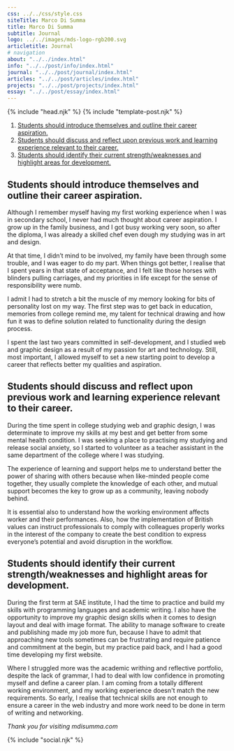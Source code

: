 ```yaml
---
css: ../../css/style.css
siteTitle: Marco Di Summa
title: Marco Di Summa
subtitle: Journal
logo: ../../images/mds-logo-rgb200.svg
articletitle: Journal
# navigation
about: "../../index.html"
info: "../../post/info/index.html"
journal: "../../post/journal/index.html"
articles: "../../post/articles/index.html"
projects: "../../post/projects/index.html"
essay: "../../post/essay/index.html"
---
```


<!DOCTYPE html>
<html lang="en">
{% include "head.njk" %}
<body>
{% include "template-post.njk" %}
<!----------- main ------------>
<main> 
<ol> 
  <li><a href="#blog-1">Students should introduce themselves and outline their career aspiration.</a></li>
  <li><a href="#blog-2">Students should discuss and reflect upon previous work and learning experience relevant to their career.</a></li>
  <li><a href="#blog-3">Students should identify their current strength/weaknesses and highlight areas for development.</a></li>
</ol>
<article>
<div id="blog-1">

## Students should introduce themselves and outline their career aspiration.
Although I remember myself having my first working experience when I was in secondary school, I never had much thought about career aspiration. I grow up in the family business, and I got busy working very soon, so after the diploma, I was already a skilled chef even dough my studying was in art and design.

At that time, I didn’t mind to be involved, my family have been through some trouble, and I was eager to do my part. When things got better, I realise that I spent years in that state of acceptance, and I felt like those horses with blinders pulling carriages, and my priorities in life except for the sense of responsibility were numb.

I admit I had to stretch a bit the muscle of my memory looking for bits of personality lost on my way. The first step was to get back in education, memories from college remind me, my talent for technical drawing and how fun it was to define solution related to functionality during the design process.

I spent the last two years committed in self-development, and I studied web and graphic design as a result of my passion for art and technology. Still, most important, I allowed myself to set a new starting point to develop a career that reflects better my qualities and aspiration.
</div>
<div id="blog-2">

## Students should discuss and reflect upon previous work and learning experience relevant to their career.
During the time spent in college studying web and graphic design, I was determinate to improve my skills at my best and get better from some mental health condition. I was seeking a place to practising my studying and release social anxiety, so I started to volunteer as a teacher assistant in the same department of the college where I was studying.

The experience of learning and support helps me to understand better the power of sharing with others because when like-minded people come together, they usually complete the knowledge of each other, and mutual support becomes the key to grow up as a community, leaving nobody behind.

It is essential also to understand how the working environment affects worker and their performances. Also, how the implementation of British values can instruct professionals to comply with colleagues properly works in the interest of the company to create the best condition to express everyone’s potential and avoid disruption in the workflow.
</div>
<div id="blog-3">

## Students should identify their current strength/weaknesses and highlight areas for development.
During the first term at SAE institute, I had the time to practice and build my skills with programming languages and academic writing. I also have the opportunity to improve my graphic design skills when it comes to design layout and deal with image format. The ability to manage software to create and publishing made my job more fun, because I have to admit that approaching new tools sometimes can be frustrating and require patience and commitment at the begin, but my practice paid back, and I had a good time developing my first website.

Where I struggled more was the academic writhing and reflective portfolio, despite the lack of grammar, I had to deal with low confidence in promoting myself and define a career plan. I am coming from a totally different working environment, and my working experience doesn't match the new requirements. So early, I realise that technical skills are not enough to ensure a career in the web industry and more work need to be done in term of writing and networking.
</div>
</article> 

*Thank you for visiting mdisumma.com*

</main>
<!-- ----------footer---------- -->
{% include "social.njk" %}
</body>
</html>
